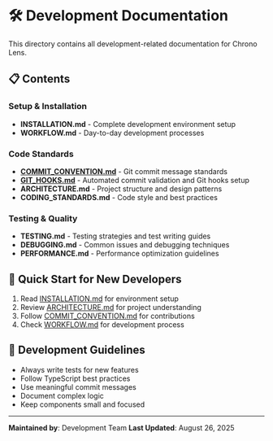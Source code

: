 # 🛠️ Development Documentation

This directory contains all development-related documentation for Chrono Lens.

## 📋 Contents

### Setup & Installation

- **INSTALLATION.md** - Complete development environment setup
- **WORKFLOW.md** - Day-to-day development processes

### Code Standards

- **[COMMIT_CONVENTION.md](COMMIT_CONVENTION.md)** - Git commit message standards
- **[GIT_HOOKS.md](GIT_HOOKS.md)** - Automated commit validation and Git hooks setup
- **ARCHITECTURE.md** - Project structure and design patterns
- **CODING_STANDARDS.md** - Code style and best practices

### Testing & Quality

- **TESTING.md** - Testing strategies and test writing guides
- **DEBUGGING.md** - Common issues and debugging techniques
- **PERFORMANCE.md** - Performance optimization guidelines

## 🚀 Quick Start for New Developers

1. Read [INSTALLATION.md](INSTALLATION.md) for environment setup
2. Review [ARCHITECTURE.md](ARCHITECTURE.md) for project understanding
3. Follow [COMMIT_CONVENTION.md](COMMIT_CONVENTION.md) for contributions
4. Check [WORKFLOW.md](WORKFLOW.md) for development process

## 📝 Development Guidelines

- Always write tests for new features
- Follow TypeScript best practices
- Use meaningful commit messages
- Document complex logic
- Keep components small and focused

---

**Maintained by**: Development Team
**Last Updated**: August 26, 2025
